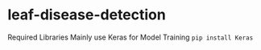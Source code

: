# leaf-disease-detection

Required Libraries Mainly use Keras for Model Training
`
  pip install Keras
`
